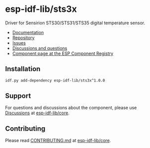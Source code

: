 # esp-idf-lib/sts3x

Driver for Sensirion STS30/STS31/STS35 digital temperature sensor.

* [Documentation](https://esp-idf-lib.github.io/sts3x/)
* [Repository](https://github.com/esp-idf-lib/sts3x)
* [Issues](https://github.com/esp-idf-lib/sts3x/issues)
* [Discussions and questions](https://github.com/esp-idf-lib/core/discussions)
* [Component page at the ESP Component Registry](https://components.espressif.com/components/esp-idf-lib/sts3x)

## Installation

```sh
idf.py add-dependency esp-idf-lib/sts3x^1.0.0
```

## Support

For questions and discussions about the component, please use
[Discussions](https://github.com/esp-idf-lib/core/discussions)
at [esp-idf-lib/core](https://github.com/esp-idf-lib/core).

## Contributing

Please read [CONTRIBUTING.md](https://github.com/esp-idf-lib/core/blob/main/CONTRIBUTING.md)
at [esp-idf-lib/core](https://github.com/esp-idf-lib/core).

